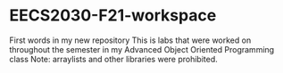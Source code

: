 # EECS2030-F21-workspace
First words in my new repository
This is labs that were worked on throughout the semester in my Advanced Object Oriented Programming class
Note: arraylists and other libraries were prohibited.
